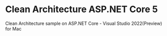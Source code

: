 # Clean Architecture ASP.NET Core 5
Clean Architecture sample on ASP.NET Core - Visual Studio 2022(Preview) for Mac
